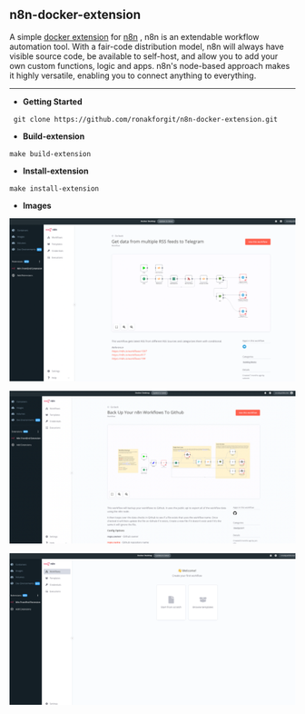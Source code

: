 ## n8n-docker-extension

A simple [docker extension](https://docs.docker.com/desktop/extensions/) for [n8n](https://n8n.io/) , n8n is an extendable workflow automation tool. With a fair-code distribution model, n8n will always have visible source code, be available to self-host, and allow you to add your own custom functions, logic and apps. n8n's node-based approach makes it highly versatile, enabling you to connect anything to everything.

---

*   **Getting Started** 

```plaintext
 git clone https://github.com/ronakforgit/n8n-docker-extension.git
```

*   **Build-extension**

```plaintext
make build-extension
```

*   **Install-extension**

```plaintext
make install-extension
```
*   **Images**
  
![n8n docker extension](assets/1.png "Docker extension")

![n8n docker extension](assets/2.png "Docker extension")

![n8n docker extension](assets/3.png "Docker extension")
